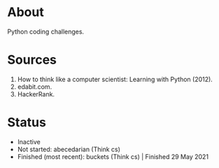 # About
Python coding challenges.

# Sources
1. How to think like a computer scientist: Learning with Python (2012).
2. edabit.com. 
3. HackerRank.
 
# Status
- Inactive
- Not started: abecedarian (Think cs)
- Finished (most recent): buckets (Think cs) | Finished 29 May 2021
